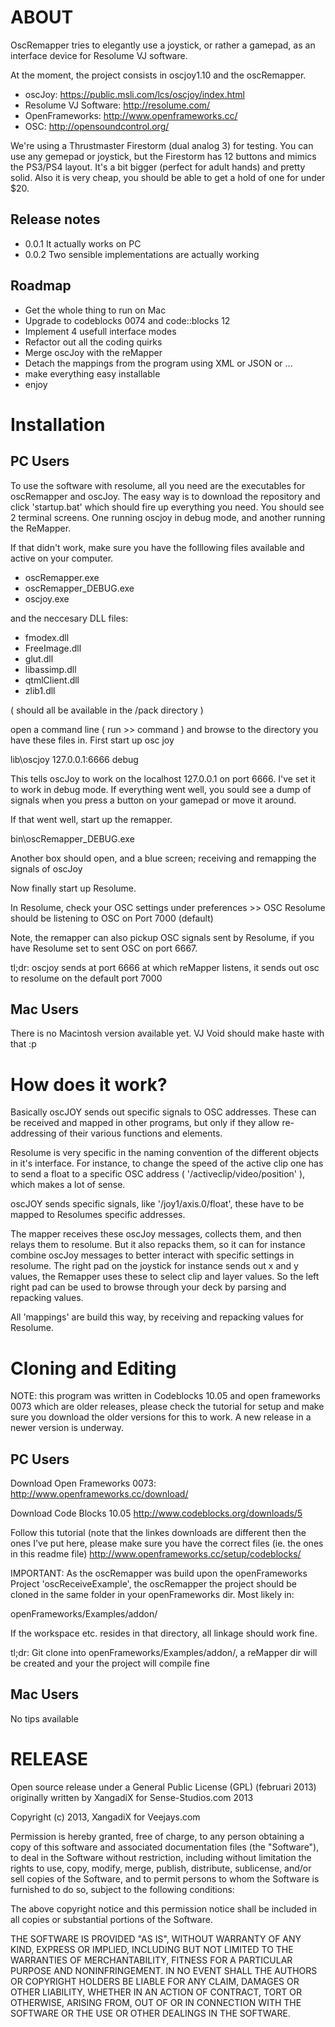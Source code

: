 ABOUT
=====

OscRemapper tries to elegantly use a joystick, or rather a gamepad, as an 
interface device for Resolume VJ software.

At the moment, the project consists in oscjoy1.10 and the oscRemapper.

- oscJoy: https://public.msli.com/lcs/oscjoy/index.html
- Resolume VJ Software: http://resolume.com/
- OpenFrameworks: http://www.openframeworks.cc/
- OSC: http://opensoundcontrol.org/

We're using a Thrustmaster Firestorm (dual analog 3) for testing. You can use
any gemepad or joystick, but the Firestorm has 12 buttons and mimics the
PS3/PS4 layout. It's a bit bigger (perfect for adult hands) and pretty solid.
Also it is very cheap, you should be able to get a hold of one for under $20.


Release notes
-------------
 - 0.0.1 It actually works on PC
 - 0.0.2 Two sensible implementations are actually working


Roadmap
-------
 - Get the whole thing to run on Mac
 - Upgrade to codeblocks 0074 and code::blocks 12
 - Implement 4 usefull interface modes
 - Refactor out all the coding quirks
 - Merge oscJoy with the reMapper
 - Detach the mappings from the program using XML or JSON or ...
 - make everything easy installable
 - enjoy


Installation
============

PC Users
--------

To use the software with resolume, all you need are the executables for 
oscRemapper and oscJoy. The easy way is to download the repository and click
'startup.bat' which should fire up everything you need. You should see 2
terminal screens. One running oscjoy in debug mode, and another running the 
ReMapper.

If that didn't work, make sure you have the folllowing files available and 
active on your computer.

- oscRemapper.exe
- oscRemapper_DEBUG.exe
- oscjoy.exe


and the neccesary DLL files:

- fmodex.dll
- FreeImage.dll
- glut.dll
- libassimp.dll
- qtmlClient.dll
- zlib1.dll

( should all be available in the /pack directory )

open a command line ( run >> command ) and browse to the directory you have
these files in. First start up osc joy

lib\oscjoy 127.0.0.1:6666 debug

This tells oscJoy to work on the localhost 127.0.0.1 on port 6666. I've set it 
to work in debug mode. If everything went well, you sould see a dump of signals
when you press a button on your gamepad or move it around.

If that went well, start up the remapper.

bin\oscRemapper_DEBUG.exe

Another box should open, and a blue screen; receiving and remapping the signals
of oscJoy

Now finally start up Resolume.

In Resolume, check your OSC settings under preferences >> OSC
Resolume should be listening to OSC on Port 7000 (default)

Note, the remapper can also pickup OSC signals sent by Resolume, if you have
Resolume set to sent OSC on port 6667.

tl;dr:
oscjoy sends at port 6666 at which reMapper listens, it sends out osc to 
resolume on the default port 7000


Mac Users
---------

There is no Macintosh version available yet.
VJ Void should make haste with that :p


How does it work?
=================

Basically oscJOY sends out specific signals to OSC addresses. These can be
received and mapped in other programs, but only if they allow re-addressing of
their various functions and elements.

Resolume is very specific in the naming convention of the different objects in
it's interface. For instance, to change the speed of the active clip one has to
send a float to a specific OSC address ( '/activeclip/video/position' ), which 
makes a lot of sense.

oscJOY sends specific signals, like '/joy1/axis.0/float', these have to be
mapped to Resolumes specific addresses. 

The mapper receives these oscJoy messages, collects them, and then relays them
to resolume. But it also repacks them, so it can for instance combine oscJoy
messages to better interact with specific settings in resolume.
The right pad on the joystick for instance sends out x and y values, the Remapper
uses these to select clip and layer values. So the left right pad can be used
to browse through your deck by parsing and repacking values.

All 'mappings' are build this way, by receiving and repacking values for 
Resolume.


Cloning and Editing
===================

NOTE: this program was written in Codeblocks 10.05 and open frameworks 0073
which are older releases, please check the tutorial for setup and make sure 
you download the older versions for this to work. A new release in a newer
version is underway.


PC Users
--------

Download Open Frameworks 0073:
http://www.openframeworks.cc/download/

Download Code Blocks 10.05
http://www.codeblocks.org/downloads/5

Follow this tutorial (note that the linkes downloads are different then the ones
I've put here, please make sure you have the correct files (ie. the ones in this
readme file)
http://www.openframeworks.cc/setup/codeblocks/

IMPORTANT: As the oscRemapper was build upon the openFrameworks Project 
'oscReceiveExample', the oscRemapper the project should be cloned in the same
folder in your openFrameworks dir. Most likely in: 
  
  openFrameworks/Examples/addon/ 

If the workspace etc. resides in that directory, all linkage should work fine.

tl;dr:
Git clone into openFrameworks/Examples/addon/, a reMapper dir will be created
and your the project will compile fine


Mac Users
---------

No tips available


RELEASE
=======

Open source release under a General Public License (GPL) (februari 2013)
originally written by XangadiX for Sense-Studios.com 2013

Copyright (c) 2013, XangadiX for Veejays.com

Permission is hereby granted, free of charge, to any person obtaining a copy of this software and associated documentation files (the "Software"), to deal in the Software without restriction, including without limitation the rights to use, copy, modify, merge, publish, distribute, sublicense, and/or sell copies of the Software, and to permit persons to whom the Software is furnished to do so, subject to the following conditions:

The above copyright notice and this permission notice shall be included in all copies or substantial portions of the Software.

THE SOFTWARE IS PROVIDED "AS IS", WITHOUT WARRANTY OF ANY KIND, EXPRESS OR IMPLIED, INCLUDING BUT NOT LIMITED TO THE WARRANTIES OF MERCHANTABILITY, FITNESS FOR A PARTICULAR PURPOSE AND NONINFRINGEMENT. IN NO EVENT SHALL THE AUTHORS OR COPYRIGHT HOLDERS BE LIABLE FOR ANY CLAIM, DAMAGES OR OTHER LIABILITY, WHETHER IN AN ACTION OF CONTRACT, TORT OR OTHERWISE, ARISING FROM, OUT OF OR IN CONNECTION WITH THE SOFTWARE OR THE USE OR OTHER DEALINGS IN THE SOFTWARE.
